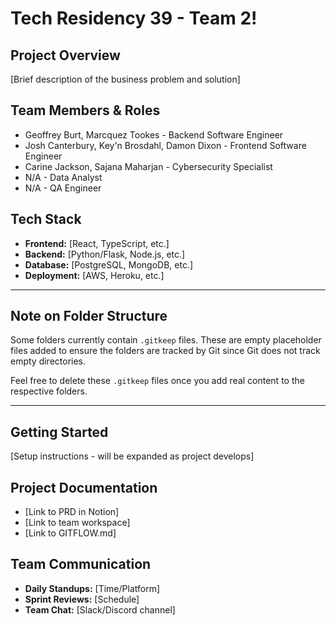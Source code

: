 # Tech Residency 39 - Team 2!

## Project Overview
[Brief description of the business problem and solution]

## Team Members & Roles
- Geoffrey Burt, Marcquez Tookes - Backend Software Engineer
- Josh Canterbury, Key'n Brosdahl, Damon Dixon - Frontend Software Engineer
- Carine Jackson, Sajana Maharjan - Cybersecurity Specialist
- N/A - Data Analyst
- N/A - QA Engineer

## Tech Stack
- **Frontend:** [React, TypeScript, etc.]
- **Backend:** [Python/Flask, Node.js, etc.]
- **Database:** [PostgreSQL, MongoDB, etc.]
- **Deployment:** [AWS, Heroku, etc.]

***
## **Note on Folder Structure**

Some folders currently contain `.gitkeep` files. These are empty placeholder files added to ensure the folders are tracked by Git since Git does not track empty directories.

Feel free to delete these `.gitkeep` files once you add real content to the respective folders.
***

## Getting Started
[Setup instructions - will be expanded as project develops]

## Project Documentation
- [Link to PRD in Notion]
- [Link to team workspace]
- [Link to GITFLOW.md]

## Team Communication
- **Daily Standups:** [Time/Platform]
- **Sprint Reviews:** [Schedule]
- **Team Chat:** [Slack/Discord channel]
